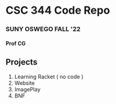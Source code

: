 # CSC 344 Code Repo
### SUNY OSWEGO FALL '22
#### Prof CG

## Projects
1. Learning Racket ( no code )
2. Website
3. ImagePlay
4. BNF
